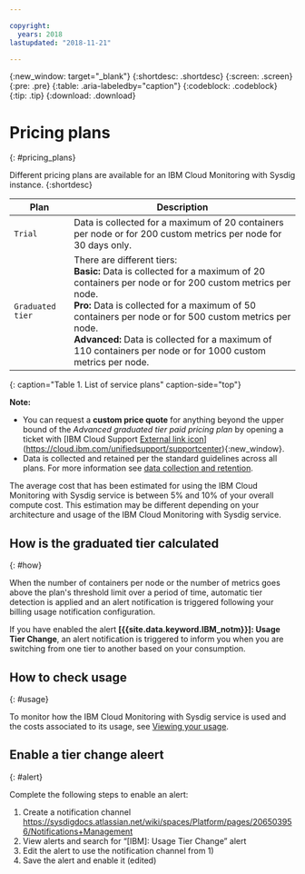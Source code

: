 ```yaml
---

copyright:
  years: 2018
lastupdated: "2018-11-21"

---
```


{:new_window: target="_blank"}
{:shortdesc: .shortdesc}
{:screen: .screen}
{:pre: .pre}
{:table: .aria-labeledby="caption"}
{:codeblock: .codeblock}
{:tip: .tip}
{:download: .download}


# Pricing plans
{: #pricing_plans}

Different pricing plans are available for an IBM Cloud Monitoring with Sysdig instance.
{:shortdesc}
 

| Plan             | Description  |
|------------------|--------------|
| `Trial`          | Data is collected for a maximum of 20 containers per node or for 200 custom metrics per node for 30 days only. |
| `Graduated tier` | There are different tiers: </br>**Basic:** Data is collected for a maximum of 20 containers per node or for 200 custom metrics per node.   </br>**Pro:** Data is collected for a maximum of 50 containers per node or for 500 custom metrics per node. </br>**Advanced:** Data is collected for a maximum of 110 containers per node or for 1000 custom metrics per node. |
{: caption="Table 1. List of service plans" caption-side="top"} 


**Note:** 

* You can request a **custom price quote** for anything beyond the upper bound of the *Advanced graduated tier paid pricing plan* by opening a ticket with [IBM Cloud Support [External link icon](../icons/launch-glyph.svg "External link icon")](https://cloud.ibm.com/unifiedsupport/supportcenter){:new_window}.
* Data is collected and retained per the standard guidelines across all plans. For more information see [data collection and retention](/docs/services/Monitoring-with-Sysdig/overview.html#data).

The average cost that has been estimated for using the IBM Cloud Monitoring with Sysdig service is between 5% and 10% of your overall compute cost. This estimation may be different depending on your architecture and usage of the IBM Cloud Monitoring with Sysdig service.



## How is the graduated tier calculated
{: #how}

When the number of containers per node or the number of metrics goes above the plan's threshold limit over a period of time, automatic tier detection is applied and an alert notification is triggered following your billing usage notification configuration.

If you have enabled the alert **[{{site.data.keyword.IBM_notm}}]: Usage Tier Change**, an alert notification is triggered to inform you when you are switching from one tier to another based on your consumption.


## How to check usage
{: #usage}

To monitor how the IBM Cloud Monitoring with Sysdig service is used and the costs associated to its usage, see [Viewing your usage](/docs/billing-usage/viewing_usage.html#viewingusage).


## Enable a tier change aleert
{: #alert}


Complete the following steps to enable an alert:

1) Create a notification channel https://sysdigdocs.atlassian.net/wiki/spaces/Platform/pages/206503956/Notifications+Management
2) View alerts and search for “[IBM]: Usage Tier Change” alert
3) Edit the alert to use the notification channel from 1)
4) Save the alert and enable it (edited)

